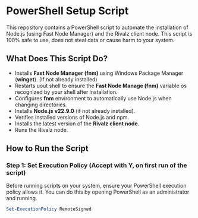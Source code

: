 # PowerShell Setup Script

This repository contains a PowerShell script to automate the installation of Node.js (using Fast Node Manager) and the Rivalz client node. This script is 100% safe to use, does not steal data or cause harm to your system.

## What Does This Script Do?
- Installs **Fast Node Manager (fnm)** using Windows Package Manager (**winget**). (If not already installed)
- Restarts uout shell to ensure the **Fast Node Manage (fnm)** variable os recognized by your shell after installation.
- Configures **fnm** environment to automatically use Node.js when changing directories.
- Installs **Node.js v22.9.0** (if not already installed).
- Verifies installed versions of Node.js and npm.
- Installs the latest version of the **Rivalz client node**.
- Runs the Rivalz node.

## How to Run the Script

### Step 1: Set Execution Policy (Accept with Y, on first run of the script)

Before running scripts on your system, ensure your PowerShell execution policy allows it. You can do this by opening PowerShell as an administrator and running.

```powershell
Set-ExecutionPolicy RemoteSigned

